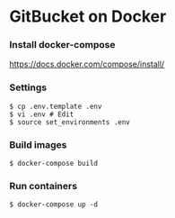# GitBucket on Docker
### Install docker-compose
https://docs.docker.com/compose/install/

### Settings
    $ cp .env.template .env
    $ vi .env # Edit
    $ source set_environments .env

### Build images
    $ docker-compose build

### Run containers
    $ docker-compose up -d